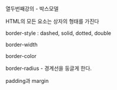 열두번째강의 - 박스모델

HTML의 모든 요소는 상자의 형태를 가진다



border-style : dashed, solid, dotted, double

border-width

border-color

border-radius - 경계선을 둥글게 한다.





padding과 margin

